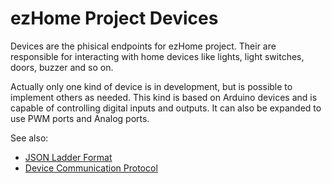# ezHome Project Devices
Devices are the phisical endpoints for ezHome project. Their are responsible for 
interacting with home devices like lights, light switches, doors, buzzer and so on.

Actually only one kind of device is in development, but is possible to implement
others as needed. This kind is based on Arduino devices and is capable of controlling
digital inputs and outputs. It can also be expanded to use PWM ports and Analog ports.

See also:
* [JSON Ladder Format](JSON_LADDER.md)
* [Device Communication Protocol](PROTOCOL.md)